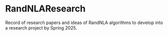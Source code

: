 # RandNLAResearch
Record of research papers and ideas of RandNLA algorithms to develop into a research project by Spring 2025.
